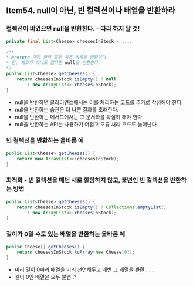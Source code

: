 ## Item54. null이 아닌, 빈 컬렉션이나 배열을 반환하라

### 컬렉션이 비었으면 null을 반환한다. - 따라 하지 말 것!
```java
private final List<Cheese> cheesesInStock = ...;

/**
* @return 매장 안의 모든 치즈 목록을 반환한다.
* 단, 재고가 하나도 없다면 null을 반환한다.
*/
public List<Cheese> getCheeses() {
    return cheesesInStock.isEmpty() ? null
        : new ArrayList<>(cheesesInStock);
}
```
- null을 반환하면 클라이언트에서는 이를 처리하는 코드를 추가로 작성해야 한다.
- null을 반환하는 습관은 더 나쁜 결과를 초래한다.
- null을 반환하는 메서드에서는 그 문서화를 확실히 해야 한다.
- null을 반환하는 API는 사용하기 어렵고 오류 처리 코드도 늘어난다.

### 빈 컬렉션을 반환하는 올바른 예
```java
public List<Cheese> getCheeses() {
    return new ArrayList<>(cheesesInStock);
}
```

### 최적화 - 빈 컬렉션을 매번 새로 할당하지 않고, 불변인 빈 컬렉션을 반환하는 방법
```java
public List<Cheese> getCheeses() {
    return cheesesInStock.isEmpty() ? Collections.emptyList()
        : new ArrayList<>(cheesesInStock);
}
```
### 길이가 0일 수도 있는 배열을 반환하는 올바른 예
```java
public Cheese[] getCheeses() {
    return cheesesInStock.toArray(new Cheese[0]);
}
```
- 미리 길이 0짜리 배열을 미리 선언해두고 매번 그 배열을 봔환.......
- 길이 0인 배열은 모두 불변..?